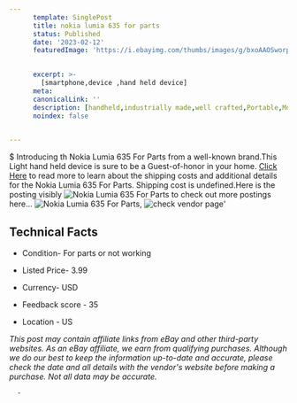```yaml
---
      template: SinglePost
      title: nokia lumia 635 for parts
      status: Published
      date: '2023-02-12'
      featuredImage: 'https://i.ebayimg.com/thumbs/images/g/bxoAAOSworpj0WZT/s-l225.jpg'
       

      excerpt: >-
        [smartphone,device ,hand held device]
      meta:
      canonicalLink: ''
      description: [handheld,industrially made,well crafted,Portable,Mobile,Compact,Convenient,Lightweight,Maneuverable,Man-portable,Miniature,Carriable,Hand-held,Light,Holdable,Transportable,Mobile device,Pocket-sized,On-the-go,Wireless,Cordless,Compact size,Convenient size, smartphone,device ,hand held device]
      noindex: false
      

---
```

$
      Introducing th Nokia Lumia 635 For Parts from a well-known brand.This Light hand held device is sure to be a Guest-of-honor in your home. [Click Here](https://www.ebay.com/itm/394433455667?hash=item5bd610e633%3Ag%3AbxoAAOSworpj0WZT&mkevt=1&mkcid=1&mkrid=711-53200-19255-0&campid=%253CePNCampaignId%253E&customid=%253CreferenceId%253E&toolid=10049) to read more to learn about the shipping costs and additional details for the Nokia Lumia 635 For Parts. Shipping cost is undefined.Here is the posting visibly ![Nokia Lumia 635 For Parts](https://i.ebayimg.com/thumbs/images/g/bxoAAOSworpj0WZT/s-l225.jpg) to check out more postings here... ![Nokia Lumia 635 For Parts](https://i.ebayimg.com/images/g/bxoAAOSworpj0WZT/s-l1600.jpg), ![check vendor page](https://origin-galleryplus.ebayimg.com/ws/web/394433455667_2_0_1/225x225.jpg,https://origin-galleryplus.ebayimg.com/ws/web/394433455667_3_0_1/225x225.jpg,https://origin-galleryplus.ebayimg.com/ws/web/394433455667_4_0_1/225x225.jpg,https://origin-galleryplus.ebayimg.com/ws/web/394433455667_5_0_1/225x225.jpg)'

      

 ## Technical Facts 



     
      

 - Condition- For parts or not working 


      

 - Listed Price- 3.99 


      

 - Currency- USD 


      

 - Feedback score - 35 


      

 - Location - US 


      
      

 *_This post may contain affiliate links from eBay and other third-party websites. As an eBay affiliate, we earn from qualifying purchases. Although we do our best to keep the information up-to-date and accurate, please check the date and all details with the vendor's website before making a purchase. Not all data may be accurate._*




      -
